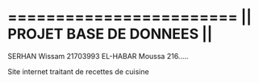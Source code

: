   ========================
|| PROJET BASE DE DONNEES ||
  ========================

SERHAN Wissam 21703993
EL-HABAR Moussa 216.....

Site internet traitant de recettes de cuisine
